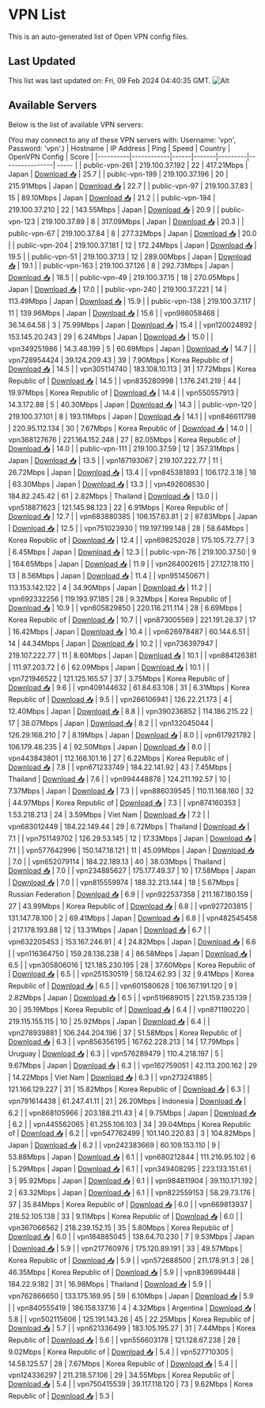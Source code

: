 # VPN List

This is an auto-generated list of Open VPN config files.

## Last Updated

This list was last updated on: Fri, 09 Feb 2024 04:40:35 GMT.
![Alt](https://repobeats.axiom.co/api/embed/186b98318ef1479477931607c1ad7d823f12451f.svg "Repobeats analytics image")

## Available Servers

Below is the list of available VPN servers:

(You may connect to any of these VPN servers with: Username: 'vpn', Password: 'vpn'.)
| Hostname | IP Address | Ping | Speed | Country | OpenVPN Config | Score |
|----------|------------|------|-------|---------|----------------| ----- |
| public-vpn-261 | 219.100.37.192 | 22 | 417.21Mbps | Japan | [Download 📥](./configs/server_0_JP.ovpn) | 25.7 |
| public-vpn-199 | 219.100.37.196 | 20 | 215.91Mbps | Japan | [Download 📥](./configs/server_1_JP.ovpn) | 22.7 |
| public-vpn-97 | 219.100.37.83 | 15 | 89.10Mbps | Japan | [Download 📥](./configs/server_2_JP.ovpn) | 21.2 |
| public-vpn-194 | 219.100.37.210 | 22 | 143.55Mbps | Japan | [Download 📥](./configs/server_3_JP.ovpn) | 20.9 |
| public-vpn-123 | 219.100.37.89 | 8 | 317.09Mbps | Japan | [Download 📥](./configs/server_4_JP.ovpn) | 20.3 |
| public-vpn-67 | 219.100.37.84 | 8 | 277.32Mbps | Japan | [Download 📥](./configs/server_5_JP.ovpn) | 20.0 |
| public-vpn-204 | 219.100.37.181 | 12 | 172.24Mbps | Japan | [Download 📥](./configs/server_6_JP.ovpn) | 19.5 |
| public-vpn-51 | 219.100.37.13 | 12 | 289.00Mbps | Japan | [Download 📥](./configs/server_7_JP.ovpn) | 19.1 |
| public-vpn-163 | 219.100.37.126 | 8 | 292.73Mbps | Japan | [Download 📥](./configs/server_8_JP.ovpn) | 18.5 |
| public-vpn-49 | 219.100.37.15 | 18 | 270.05Mbps | Japan | [Download 📥](./configs/server_9_JP.ovpn) | 17.0 |
| public-vpn-240 | 219.100.37.221 | 14 | 113.49Mbps | Japan | [Download 📥](./configs/server_10_JP.ovpn) | 15.9 |
| public-vpn-138 | 219.100.37.117 | 11 | 139.96Mbps | Japan | [Download 📥](./configs/server_11_JP.ovpn) | 15.6 |
| vpn986058468 | 36.14.64.58 | 3 | 75.99Mbps | Japan | [Download 📥](./configs/server_12_JP.ovpn) | 15.4 |
| vpn120024892 | 153.145.20.243 | 29 | 6.24Mbps | Japan | [Download 📥](./configs/server_13_JP.ovpn) | 15.0 |
| vpn349251986 | 14.3.48.199 | 5 | 60.69Mbps | Japan | [Download 📥](./configs/server_14_JP.ovpn) | 14.7 |
| vpn728954424 | 39.124.209.43 | 39 | 7.90Mbps | Korea Republic of | [Download 📥](./configs/server_15_KR.ovpn) | 14.5 |
| vpn305114740 | 183.108.10.113 | 31 | 17.72Mbps | Korea Republic of | [Download 📥](./configs/server_16_KR.ovpn) | 14.5 |
| vpn835280998 | 1.176.241.219 | 44 | 19.97Mbps | Korea Republic of | [Download 📥](./configs/server_17_KR.ovpn) | 14.4 |
| vpn550557913 | 14.3.172.88 | 5 | 40.30Mbps | Japan | [Download 📥](./configs/server_18_JP.ovpn) | 14.3 |
| public-vpn-120 | 219.100.37.101 | 8 | 193.11Mbps | Japan | [Download 📥](./configs/server_19_JP.ovpn) | 14.1 |
| vpn846611798 | 220.95.112.134 | 30 | 7.67Mbps | Korea Republic of | [Download 📥](./configs/server_20_KR.ovpn) | 14.0 |
| vpn368127676 | 221.164.152.248 | 27 | 82.05Mbps | Korea Republic of | [Download 📥](./configs/server_21_KR.ovpn) | 14.0 |
| public-vpn-111 | 219.100.37.59 | 12 | 357.31Mbps | Japan | [Download 📥](./configs/server_22_JP.ovpn) | 13.5 |
| vpn187193067 | 219.107.222.77 | 11 | 26.72Mbps | Japan | [Download 📥](./configs/server_23_JP.ovpn) | 13.4 |
| vpn845381893 | 106.172.3.18 | 18 | 63.30Mbps | Japan | [Download 📥](./configs/server_24_JP.ovpn) | 13.3 |
| vpn492608530 | 184.82.245.42 | 61 | 2.82Mbps | Thailand | [Download 📥](./configs/server_25_TH.ovpn) | 13.0 |
| vpn518871623 | 121.145.98.123 | 22 | 6.91Mbps | Korea Republic of | [Download 📥](./configs/server_26_KR.ovpn) | 12.7 |
| vpn683880385 | 106.157.63.81 | 2 | 87.83Mbps | Japan | [Download 📥](./configs/server_27_JP.ovpn) | 12.5 |
| vpn751023930 | 119.197.199.148 | 28 | 58.64Mbps | Korea Republic of | [Download 📥](./configs/server_28_KR.ovpn) | 12.4 |
| vpn698252028 | 175.105.72.77 | 3 | 6.45Mbps | Japan | [Download 📥](./configs/server_29_JP.ovpn) | 12.3 |
| public-vpn-76 | 219.100.37.50 | 9 | 164.65Mbps | Japan | [Download 📥](./configs/server_30_JP.ovpn) | 11.9 |
| vpn264002615 | 27.127.18.110 | 13 | 8.56Mbps | Japan | [Download 📥](./configs/server_31_JP.ovpn) | 11.4 |
| vpn951450671 | 113.153.142.122 | 4 | 34.90Mbps | Japan | [Download 📥](./configs/server_32_JP.ovpn) | 11.2 |
| vpn692332256 | 119.193.97.185 | 28 | 9.32Mbps | Korea Republic of | [Download 📥](./configs/server_33_KR.ovpn) | 10.9 |
| vpn605829850 | 220.116.211.114 | 28 | 6.69Mbps | Korea Republic of | [Download 📥](./configs/server_34_KR.ovpn) | 10.7 |
| vpn873005569 | 221.191.28.37 | 17 | 16.42Mbps | Japan | [Download 📥](./configs/server_35_JP.ovpn) | 10.4 |
| vpn626978487 | 60.144.6.51 | 14 | 44.34Mbps | Japan | [Download 📥](./configs/server_36_JP.ovpn) | 10.2 |
| vpn736397947 | 219.107.222.77 | 11 | 8.60Mbps | Japan | [Download 📥](./configs/server_37_JP.ovpn) | 10.1 |
| vpn884126381 | 111.97.203.72 | 6 | 62.09Mbps | Japan | [Download 📥](./configs/server_38_JP.ovpn) | 10.1 |
| vpn721946522 | 121.125.165.57 | 37 | 3.75Mbps | Korea Republic of | [Download 📥](./configs/server_39_KR.ovpn) | 9.6 |
| vpn409144632 | 61.84.63.108 | 31 | 6.31Mbps | Korea Republic of | [Download 📥](./configs/server_40_KR.ovpn) | 9.5 |
| vpn266106941 | 126.22.21.173 | 4 | 12.40Mbps | Japan | [Download 📥](./configs/server_41_JP.ovpn) | 8.8 |
| vpn390236852 | 114.186.215.22 | 17 | 38.07Mbps | Japan | [Download 📥](./configs/server_42_JP.ovpn) | 8.2 |
| vpn132045044 | 126.29.168.210 | 7 | 8.19Mbps | Japan | [Download 📥](./configs/server_43_JP.ovpn) | 8.0 |
| vpn617921782 | 106.179.48.235 | 4 | 92.50Mbps | Japan | [Download 📥](./configs/server_44_JP.ovpn) | 8.0 |
| vpn443843801 | 112.166.101.16 | 27 | 6.22Mbps | Korea Republic of | [Download 📥](./configs/server_45_KR.ovpn) | 7.8 |
| vpn671233749 | 184.22.141.92 | 43 | 7.45Mbps | Thailand | [Download 📥](./configs/server_46_TH.ovpn) | 7.6 |
| vpn994448878 | 124.211.192.57 | 10 | 7.37Mbps | Japan | [Download 📥](./configs/server_47_JP.ovpn) | 7.3 |
| vpn886039545 | 110.11.168.160 | 32 | 44.97Mbps | Korea Republic of | [Download 📥](./configs/server_48_KR.ovpn) | 7.3 |
| vpn874160353 | 1.53.218.213 | 24 | 3.59Mbps | Viet Nam | [Download 📥](./configs/server_49_VN.ovpn) | 7.2 |
| vpn683012449 | 184.22.149.44 | 29 | 6.72Mbps | Thailand | [Download 📥](./configs/server_50_TH.ovpn) | 7.1 |
| vpn751149702 | 126.29.53.145 | 12 | 17.33Mbps | Japan | [Download 📥](./configs/server_51_JP.ovpn) | 7.1 |
| vpn577642996 | 150.147.18.121 | 11 | 45.09Mbps | Japan | [Download 📥](./configs/server_52_JP.ovpn) | 7.0 |
| vpn652079114 | 184.22.189.13 | 40 | 38.03Mbps | Thailand | [Download 📥](./configs/server_53_TH.ovpn) | 7.0 |
| vpn234885627 | 175.177.49.37 | 10 | 17.58Mbps | Japan | [Download 📥](./configs/server_54_JP.ovpn) | 7.0 |
| vpn815559974 | 188.32.213.144 | 18 | 5.67Mbps | Russian Federation | [Download 📥](./configs/server_55_RU.ovpn) | 6.9 |
| vpn922537358 | 211.187.180.159 | 27 | 43.99Mbps | Korea Republic of | [Download 📥](./configs/server_56_KR.ovpn) | 6.8 |
| vpn927203815 | 131.147.78.100 | 2 | 69.41Mbps | Japan | [Download 📥](./configs/server_57_JP.ovpn) | 6.8 |
| vpn482545458 | 217.178.193.88 | 12 | 13.31Mbps | Japan | [Download 📥](./configs/server_58_JP.ovpn) | 6.7 |
| vpn632205453 | 153.167.246.91 | 4 | 24.82Mbps | Japan | [Download 📥](./configs/server_59_JP.ovpn) | 6.6 |
| vpn116364750 | 159.28.136.238 | 4 | 86.58Mbps | Japan | [Download 📥](./configs/server_60_JP.ovpn) | 6.5 |
| vpn305806016 | 121.185.230.195 | 28 | 37.60Mbps | Korea Republic of | [Download 📥](./configs/server_61_KR.ovpn) | 6.5 |
| vpn251530519 | 58.124.62.93 | 32 | 9.41Mbps | Korea Republic of | [Download 📥](./configs/server_62_KR.ovpn) | 6.5 |
| vpn601580628 | 106.167.191.120 | 9 | 2.82Mbps | Japan | [Download 📥](./configs/server_63_JP.ovpn) | 6.5 |
| vpn519689015 | 221.159.235.139 | 30 | 35.19Mbps | Korea Republic of | [Download 📥](./configs/server_64_KR.ovpn) | 6.4 |
| vpn871190220 | 219.115.155.115 | 10 | 25.92Mbps | Japan | [Download 📥](./configs/server_65_JP.ovpn) | 6.4 |
| vpn278939881 | 106.244.204.196 | 37 | 51.58Mbps | Korea Republic of | [Download 📥](./configs/server_66_KR.ovpn) | 6.3 |
| vpn856356195 | 167.62.228.213 | 14 | 17.79Mbps | Uruguay | [Download 📥](./configs/server_67_UY.ovpn) | 6.3 |
| vpn576289479 | 110.4.218.197 | 5 | 9.67Mbps | Japan | [Download 📥](./configs/server_68_JP.ovpn) | 6.3 |
| vpn162759051 | 42.113.200.162 | 29 | 14.22Mbps | Viet Nam | [Download 📥](./configs/server_69_VN.ovpn) | 6.3 |
| vpn273241885 | 121.166.129.227 | 31 | 15.82Mbps | Korea Republic of | [Download 📥](./configs/server_70_KR.ovpn) | 6.3 |
| vpn791614438 | 61.247.41.11 | 21 | 26.20Mbps | Indonesia | [Download 📥](./configs/server_71_ID.ovpn) | 6.2 |
| vpn868105966 | 203.188.211.43 | 4 | 9.75Mbps | Japan | [Download 📥](./configs/server_72_JP.ovpn) | 6.2 |
| vpn445562065 | 61.255.106.103 | 34 | 39.04Mbps | Korea Republic of | [Download 📥](./configs/server_73_KR.ovpn) | 6.2 |
| vpn547762499 | 101.140.220.83 | 3 | 104.82Mbps | Japan | [Download 📥](./configs/server_74_JP.ovpn) | 6.2 |
| vpn242383669 | 60.109.153.110 | 9 | 53.88Mbps | Japan | [Download 📥](./configs/server_75_JP.ovpn) | 6.1 |
| vpn680212844 | 111.216.95.102 | 6 | 5.29Mbps | Japan | [Download 📥](./configs/server_76_JP.ovpn) | 6.1 |
| vpn349408295 | 223.133.151.61 | 3 | 95.92Mbps | Japan | [Download 📥](./configs/server_77_JP.ovpn) | 6.1 |
| vpn984811904 | 39.110.171.192 | 2 | 63.32Mbps | Japan | [Download 📥](./configs/server_78_JP.ovpn) | 6.1 |
| vpn822559153 | 58.29.73.176 | 37 | 35.84Mbps | Korea Republic of | [Download 📥](./configs/server_79_KR.ovpn) | 6.0 |
| vpn669813937 | 218.52.105.138 | 33 | 9.11Mbps | Korea Republic of | [Download 📥](./configs/server_80_KR.ovpn) | 6.0 |
| vpn367066562 | 218.239.152.15 | 35 | 5.80Mbps | Korea Republic of | [Download 📥](./configs/server_81_KR.ovpn) | 6.0 |
| vpn184885045 | 138.64.70.230 | 7 | 9.53Mbps | Japan | [Download 📥](./configs/server_82_JP.ovpn) | 5.9 |
| vpn217760976 | 175.120.89.191 | 33 | 49.57Mbps | Korea Republic of | [Download 📥](./configs/server_83_KR.ovpn) | 5.9 |
| vpn572688500 | 211.178.91.3 | 28 | 46.35Mbps | Korea Republic of | [Download 📥](./configs/server_84_KR.ovpn) | 5.9 |
| vpn839699448 | 184.22.9.182 | 31 | 16.98Mbps | Thailand | [Download 📥](./configs/server_85_TH.ovpn) | 5.9 |
| vpn762866650 | 133.175.169.95 | 59 | 6.10Mbps | Japan | [Download 📥](./configs/server_86_JP.ovpn) | 5.9 |
| vpn840555419 | 186.158.137.16 | 4 | 4.32Mbps | Argentina | [Download 📥](./configs/server_87_AR.ovpn) | 5.8 |
| vpn502115606 | 125.191.143.26 | 45 | 22.25Mbps | Korea Republic of | [Download 📥](./configs/server_88_KR.ovpn) | 5.7 |
| vpn621336499 | 183.105.195.27 | 31 | 7.44Mbps | Korea Republic of | [Download 📥](./configs/server_89_KR.ovpn) | 5.6 |
| vpn556603178 | 121.128.67.238 | 28 | 9.02Mbps | Korea Republic of | [Download 📥](./configs/server_90_KR.ovpn) | 5.4 |
| vpn527710305 | 14.58.125.57 | 28 | 7.67Mbps | Korea Republic of | [Download 📥](./configs/server_91_KR.ovpn) | 5.4 |
| vpn124336297 | 211.218.57.106 | 29 | 34.55Mbps | Korea Republic of | [Download 📥](./configs/server_92_KR.ovpn) | 5.4 |
| vpn750415539 | 39.117.118.120 | 73 | 9.62Mbps | Korea Republic of | [Download 📥](./configs/server_93_KR.ovpn) | 5.3 |
